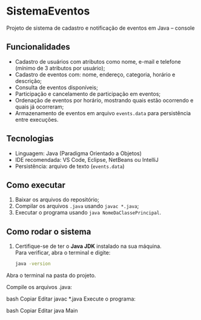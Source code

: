 # SistemaEventos
Projeto de sistema de cadastro e notificação de eventos em Java – console

## Funcionalidades

- Cadastro de usuários com atributos como nome, e-mail e telefone (mínimo de 3 atributos por usuário);
- Cadastro de eventos com: nome, endereço, categoria, horário e descrição;
- Consulta de eventos disponíveis;
- Participação e cancelamento de participação em eventos;
- Ordenação de eventos por horário, mostrando quais estão ocorrendo e quais já ocorreram;
- Armazenamento de eventos em arquivo `events.data` para persistência entre execuções.

## Tecnologias

- Linguagem: Java (Paradigma Orientado a Objetos)
- IDE recomendada: VS Code, Eclipse, NetBeans ou IntelliJ
- Persistência: arquivo de texto (`events.data`)

## Como executar

1. Baixar os arquivos do repositório;
2. Compilar os arquivos `.java` usando `javac *.java`;
3. Executar o programa usando `java NomeDaClassePrincipal`.

## Como rodar o sistema

1. Certifique-se de ter o **Java JDK** instalado na sua máquina.  
   Para verificar, abra o terminal e digite:
   ```bash
   java -version
Abra o terminal na pasta do projeto.

Compile os arquivos .java:

bash
Copiar
Editar
javac *.java
Execute o programa:

bash
Copiar
Editar
java Main
